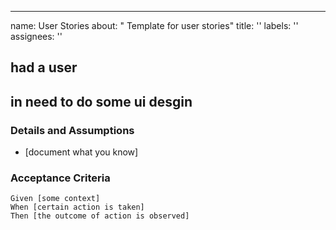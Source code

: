 ---
name: User Stories
about: " Template for user stories"
title: ''
labels: ''
assignees: ''

## had a user
## in need to do some ui desgin   
 ### Details and Assumptions
 * [document what you know]
   
 ### Acceptance Criteria  
   
 ```gherkin
 Given [some context]
 When [certain action is taken]
 Then [the outcome of action is observed]
 ```
